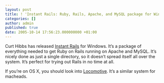 ```yaml
---
layout: post
title: ! 'Instant Rails: Ruby, Rails, Apache, and MySQL package for Windows'
categories: []
author: admin
published: true
date: 2005-10-14 17:56:23.000000000 +01:00
---
```

<p>Curt Hibbs has released <a href="http://instantrails.rubyforge.org/">Instant Rails</a> for Windows. It&#8217;s a package of everything needed to get Ruby on Rails running on Apache and MySQL. It&#8217;s nicely done as just a single directory, so it doesn&#8217;t spread itself all over the system. It&#8217;s perfect for trying out Rails in no time at all.</p>
<p>If you&#8217;re on OS X, you should look into <a href="http://locomotive.sourceforge.net/">Locomotive</a>. It&#8217;s a similar system for macheads.</p>